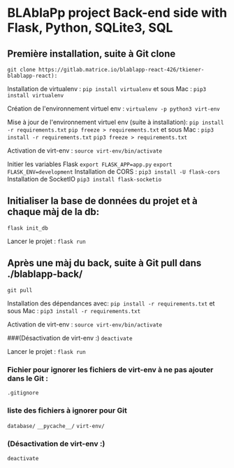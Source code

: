 # BLAblaPp project Back-end side with Flask, Python, SQLite3, SQL

## Première installation, suite à Git clone
```git clone https://gitlab.matrice.io/blablapp-react-426/tkiener-blablapp-react):```

Installation de virtualenv :
```pip install virtualenv```
 et sous Mac :
```pip3 install virtualenv```

Création de l'environnement virtuel env :
```virtualenv -p python3 virt-env```

Mise à jour de l'environnement virtuel env (suite à installation):
```pip install -r requirements.txt```
```pip freeze > requirements.txt```
 et sous Mac :
```pip3 install -r requirements.txt```
```pip3 freeze > requirements.txt```

Activation de virt-env :
```source virt-env/bin/activate```

 Initier les variables Flask
```export FLASK_APP=app.py```
```export FLASK_ENV=development```
Installation de CORS :
```pip3 install -U flask-cors```
Installation de SocketIO
```pip3 install flask-socketio```

## Initialiser la base de données du projet et à chaque màj de la db:
```flask init_db```

Lancer le projet :
```flask run```


## Après une màj du back, suite à Git pull dans ./blablapp-back/
```git pull```

Installation des dépendances avec:
```pip install -r requirements.txt```
 et sous Mac :
```pip3 install -r requirements.txt```

Activation de virt-env :
```source virt-env/bin/activate```

###(Désactivation de virt-env :)
```deactivate```

Lancer le projet :
```flask run```


### Fichier pour ignorer les fichiers de virt-env à ne pas ajouter dans le Git :
```.gitignore```
### liste des fichiers à ignorer pour Git
```database/```
```__pycache__/```
```virt-env/```

### (Désactivation de virt-env :)
```deactivate```
